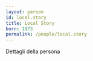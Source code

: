 ```yaml
---
layout: person
id: local.story
title: Local Story
born: 1973
permalink: /people/local.story
---
```


Dettagli della persona 